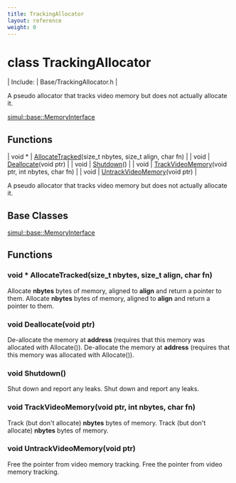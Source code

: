 ```yaml
---
title: TrackingAllocator
layout: reference
weight: 0
---
```

class TrackingAllocator
===

| Include: | Base/TrackingAllocator.h |

A pseudo allocator that tracks video memory but does not actually allocate it.

[simul::base::MemoryInterface](MemoryInterface)

Functions
---

| void * | [AllocateTracked](#AllocateTracked)(size_t nbytes, size_t align, char fn) |
| void | [Deallocate](#Deallocate)(void ptr) |
| void | [Shutdown](#Shutdown)() |
| void | [TrackVideoMemory](#TrackVideoMemory)(void ptr, int nbytes, char fn) |
| void | [UntrackVideoMemory](#UntrackVideoMemory)(void ptr) |

A pseudo allocator that tracks video memory but does not actually allocate it.
  


Base Classes
---
[simul::base::MemoryInterface](MemoryInterface)

Functions
---

### <a name="AllocateTracked"/>void * AllocateTracked(size_t nbytes, size_t align, char fn)
Allocate **nbytes** bytes of memory, aligned to **align** and return a pointer to them.
Allocate **nbytes** bytes of memory, aligned to **align** and return a pointer to them.

### <a name="Deallocate"/>void Deallocate(void ptr)
De-allocate the memory at 
**address** (requires that this memory was allocated with Allocate()).
De-allocate the memory at 
**address** (requires that this memory was allocated with Allocate()).

### <a name="Shutdown"/>void Shutdown()
Shut down and report any leaks.
Shut down and report any leaks.

### <a name="TrackVideoMemory"/>void TrackVideoMemory(void ptr, int nbytes, char fn)
Track (but don't allocate) **nbytes** bytes of memory.
Track (but don't allocate) **nbytes** bytes of memory.

### <a name="UntrackVideoMemory"/>void UntrackVideoMemory(void ptr)
Free the pointer from video memory tracking.
Free the pointer from video memory tracking.
